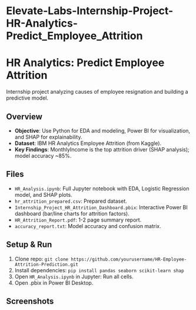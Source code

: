 # Elevate-Labs-Internship-Project-HR-Analytics-Predict_Employee_Attrition

# HR Analytics: Predict Employee Attrition

Internship project analyzing causes of employee resignation and building a predictive model.

## Overview
- **Objective**: Use Python for EDA and modeling, Power BI for visualization, and SHAP for explainability.
- **Dataset**: IBM HR Analytics Employee Attrition (from Kaggle).
- **Key Findings**: MonthlyIncome is the top attrition driver (SHAP analysis); model accuracy ~85%.

## Files
- `HR_Analysis.ipynb`: Full Jupyter notebook with EDA, Logistic Regression model, and SHAP plots.
- `hr_attrition_prepared.csv`: Prepared dataset.
- `Internship_Project_HR_Attrition_Dashboard.pbix`: Interactive Power BI dashboard (bar/line charts for attrition factors).
- `HR_Attrition_Report.pdf`: 1-2 page summary report.
- `accuracy_report.txt`: Model accuracy and confusion matrix.

## Setup & Run
1. Clone repo: `git clone https://github.com/yourusername/HR-Employee-Attrition-Prediction.git`
2. Install dependencies: `pip install pandas seaborn scikit-learn shap`
3. Open `HR_Analysis.ipynb` in Jupyter: Run all cells.
4. Open .pbix in Power BI Desktop.

## Screenshots
<image-card alt="Power BI Dashboard" src="path/to/screenshot1.png" ></image-card>
<image-card alt="SHAP Summary Plot" src="path/to/screenshot2.png" ></image-card>
